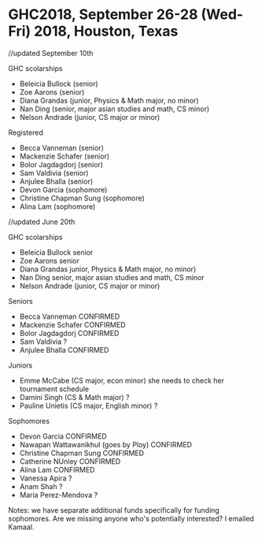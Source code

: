 # GHC2018, September 26-28 (Wed-Fri) 2018, Houston, Texas 



//updated September 10th 

GHC scolarships 
*  Beleicia Bullock (senior)
*  Zoe Aarons  (senior) 
*  Diana Grandas (junior, Physics & Math major, no minor)
*  Nan Ding   (senior, major asian studies and math, CS minor)
*  Nelson Andrade (junior, CS major or minor)

Registered
*  Becca Vanneman  (senior)
*  Mackenzie Schafer (senior)
*  Bolor Jagdagdorj (senior)
*  Sam Valdivia (senior)
*  Anjulee Bhalla (senior)
*  Devon Garcia  (sophomore)
*  Christine Chapman Sung  (sophomore)
*  Alina Lam  (sophomore)











//updated June 20th 

GHC scolarships 
*  Beleicia Bullock senior 
*  Zoe Aarons  senior 
*  Diana Grandas junior, Physics & Math major, no minor) 
*  Nan Ding senior, major asian studies and math, CS minor 
*  Nelson Andrade (junior, CS major or minor)



Seniors 
*  Becca Vanneman  CONFIRMED
*  Mackenzie Schafer CONFIRMED
*  Bolor Jagdagdorj CONFIRMED
*  Sam Valdivia ?
*  Anjulee Bhalla CONFIRMED


Juniors
*  Emme McCabe   (CS major, econ minor)  she needs to check her tournament schedule 
*  Damini Singh  (CS & Math major)  ? 
*  Pauline Unietis (CS major, English minor) ? 

Sophomores 
*  Devon Garcia  CONFIRMED
*  Nawapan Wattawanikhul (goes by Ploy)  CONFIRMED
*  Christine Chapman Sung  CONFIRMED
*  Catherine NUnley  CONFIRMED
*  Alina Lam  CONFIRMED
*  Vanessa Apira ? 
*  Anam Shah ? 
*  Maria Perez-Mendova  ? 


Notes: 
we have separate additional funds specifically for funding sophomores. 
Are we missing anyone who's potentially interested? 
I emailed Kamaal. 





